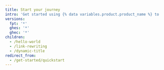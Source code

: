 ```yaml
---
title: Start your journey
intro: 'Get started using {% data variables.product.product_name %} to manage Git repositories and collaborate with others.'
versions:
  fpt: '*'
  ghes: '*'
  ghec: '*'
children:
  - /hello-world
  - /link-rewriting
  - /dynamic-title
redirect_from:
  - /get-started/quickstart
---
```


